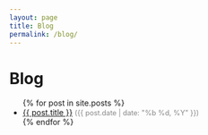```yaml
---
layout: page
title: Blog
permalink: /blog/
---
```


# Blog

<ul>
  {% for post in site.posts %}
    <li>
      <a href="{{ post.url }}">{{ post.title }}</a>
      <span style="color:#888; font-size:0.9em;">({{ post.date | date: "%b %d, %Y" }})</span>
    </li>
  {% endfor %}
</ul>